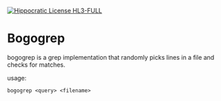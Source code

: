 [![Hippocratic License HL3-FULL](https://img.shields.io/static/v1?label=Hippocratic%20License&message=HL3-FULL&labelColor=5e2751&color=bc8c3d)](https://firstdonoharm.dev/version/3/0/full.html)
# Bogogrep
bogogrep is a grep implementation that randomly picks lines in a file and checks for matches.

usage:

```bogogrep <query> <filename>```
